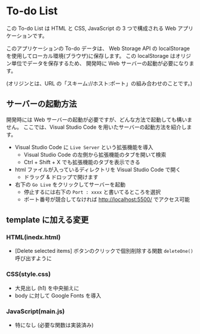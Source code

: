# To-do List

この To-do List は HTML と CSS, JavaScript の 3 つで構成される Web アプリケーションです。

このアプリケーションの To-do データは、
Web Storage API の localStorage を使用してローカル環境(ブラウザ)に保存します。
この localStorage はオリジン単位でデータを保存するため、
開発時に Web サーバーの起動が必要になります。

(オリジンとは、URL の「スキーム://ホスト:ポート」の組み合わせのことです。)

## サーバーの起動方法

開発時には Web サーバーの起動が必要ですが、どんな方法で起動しても構いません。
ここでは、Visual Studio Code を用いたサーバーの起動方法を紹介します。

- Visual Studio Code に `Live Server` という拡張機能を導入
  - Visual Studio Code の左側から拡張機能のタブを開いて検索
  - Ctrl + Shift + X でも拡張機能のタブを表示できる
- html ファイルが入っているディレクトリを Visual Studio Code で開く
  - ドラッグ & ドロップで開けます
- 右下の `Go Live` をクリックしてサーバーを起動
  - 停止するには右下の `Port : xxxx` と書いてるところを選択
  - ポート番号が競合してなければ <http://localhost:5500/> でアクセス可能

## template に加える変更

### HTML(inedx.html)

- [Delete selected items] ボタンのクリックで個別削除する関数 `deleteOne()` 呼び出すように

### CSS(style.css)

- 大見出し (h1) を中央揃えに
- body に対して Google Fonts を導入

### JavaScript(main.js)

- 特になし (必要な関数は実装済み)
